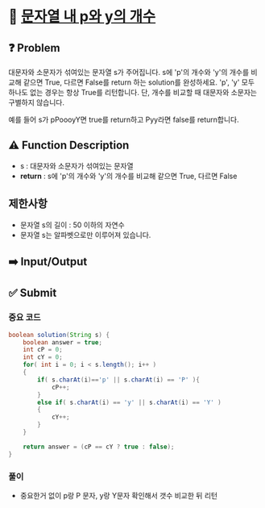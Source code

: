 # :bookmark_tabs: [문자열 내 p와 y의 개수][title]

## :question: Problem
대문자와 소문자가 섞여있는 문자열 s가 주어집니다. s에 'p'의 개수와 'y'의 개수를 비교해 같으면 True, 다르면 False를 return 하는 solution를 완성하세요. 'p', 'y' 모두 하나도 없는 경우는 항상 True를 리턴합니다. 단, 개수를 비교할 때 대문자와 소문자는 구별하지 않습니다.

예를 들어 s가 pPoooyY면 true를 return하고 Pyy라면 false를 return합니다.

## :warning: Function Description
- s : 대문자와 소문자가 섞여있는 문자열
- __return__ : s에 'p'의 개수와 'y'의 개수를 비교해 같으면 True, 다르면 False

## 제한사항
- 문자열 s의 길이 : 50 이하의 자연수
- 문자열 s는 알파벳으로만 이루어져 있습니다.

## :arrow_right: Input/Output

## :white_check_mark: Submit
### 중요 코드
``` java
boolean solution(String s) {
    boolean answer = true;
    int cP = 0;
    int cY = 0;
    for( int i = 0; i < s.length(); i++ )
    {
        if( s.charAt(i)=='p' || s.charAt(i) == 'P' ){
            cP++;
        }
        else if( s.charAt(i) == 'y' || s.charAt(i) == 'Y' )
        {
            cY++;   
        }
    }

    return answer = (cP == cY ? true : false);
}
```
### 풀이
- 중요한거 없이 p랑 P 문자, y랑 Y문자 확인해서 갯수 비교한 뒤 리턴

[title]: https://programmers.co.kr/learn/courses/30/lessons/12916
